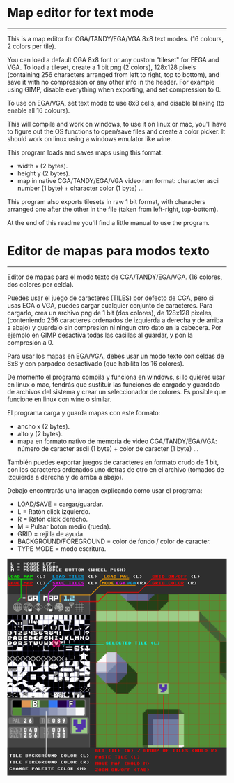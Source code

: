 # Map editor for text mode
----------------------------------------------------------------------------

This is a map editor for CGA/TANDY/EGA/VGA 8x8 text modes. (16 colours, 2 colors per tile).

You can load a default CGA 8x8 font or any custom "tileset" for EEGA and VGA. To load a tileset, create a 1 bit png (2 colors), 128x128 pixels (containing 256 characters arranged from left to right, top to bottom), and save it with no compression or any other info in the header. For example using GIMP, disable everything when exporting, and set compression to 0.

To use on EGA/VGA, set text mode to use 8x8 cells, and disable blinking (to enable all 16 colours).

This will compile and work on windows, to use it on linux or mac, you'll have to figure out the OS functions to open/save files and create a color picker.
It should work on linux using a windows emulator like wine.

This program loads and saves maps using this format:
  - width x (2 bytes).
  - height y (2 bytes).
  - map in native CGA/TANDY/EGA/VGA video ram format: character ascii number (1 byte) + character color (1 byte) ...

This program also exports tilesets in raw 1 bit format, with characters arranged one after the other in the file (taken from left-right, top-bottom).

At the end of this readme you'll find a little manual to use the program.

# Editor de mapas para modos texto
----------------------------------------------------------------------------

Editor de mapas para el modo texto de CGA/TANDY/EGA/VGA. (16 colores, dos colores por celda).

Puedes usar el juego de caracteres (TILES) por defecto de CGA, pero si usas EGA o VGA, puedes cargar cualquier conjunto de caracteres. 
Para cargarlo, crea un archivo png de 1 bit (dos colores), de 128x128 pixeles, (conteniendo 256 caracteres ordenados de izquierda a derecha y de arriba a abajo) y guardalo sin compresion ni ningun otro dato en la cabecera. Por ejemplo en GIMP desactiva todas las casillas al guardar, y pon la compresión a 0.

Para usar los mapas en EGA/VGA, debes usar un modo texto con celdas de 8x8 y con parpadeo desactivado (que habilita los 16 colores).

De momento el programa compila y funciona en windows, si lo quieres usar en linux o mac, tendrás que sustituir las funciones de cargado y guardado de archivos del sistema y crear un seleccionador de colores. Es posible que funcione en linux con wine o similar. 

El programa carga y guarda mapas con este formato:
  - ancho x (2 bytes).
  - alto y (2 bytes).
  - mapa en formato nativo de memoria de video CGA/TANDY/EGA/VGA: número de caracter ascii (1 byte) + color de caracter (1 byte) ...

También puedes exportar juegos de caracteres en formato crudo de 1 bit, con los caracteres ordenados uno detras de otro en el archivo (tomados de izquierda a derecha y de arriba a abajo).

Debajo encontrarás una imagen explicando como usar el programa:
  - LOAD/SAVE = cargar/guardar.
  - L = Ratón click izquierdo.
  - R = Ratón click derecho.
  - M = Pulsar boton medio (rueda).
  - GRID = rejilla de ayuda.
  - BACKGROUND/FOREGROUND = color de fondo / color de caracter.
  - TYPE MODE = modo escritura.

<img src="map.png">
